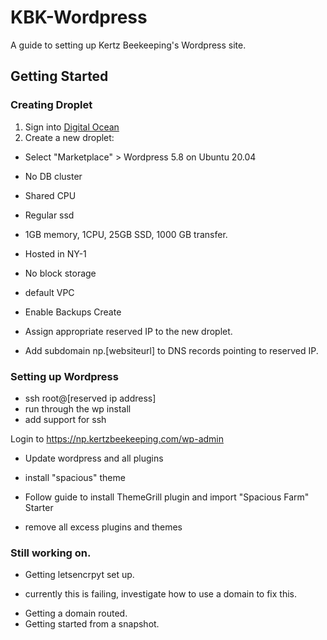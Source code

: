 # KBK-Wordpress
A guide to setting up Kertz Beekeeping's Wordpress site.


## Getting Started 
### Creating Droplet
1. Sign into [Digital Ocean](https://cloud.digitalocean.com/) 
2. Create a new droplet:  
- Select "Marketplace" > Wordpress 5.8 on Ubuntu 20.04
- No DB cluster
- Shared CPU
- Regular ssd
- 1GB memory, 1CPU, 25GB SSD, 1000 GB transfer.
- Hosted in NY-1
- No block storage
- default VPC
- Enable Backups
Create

- Assign appropriate reserved IP to the new droplet.

- Add subdomain np.[websiteurl] to DNS records pointing to reserved IP.


### Setting up Wordpress
- ssh root@[reserved ip address]
- run through the wp install
- add support for ssh

Login to https://np.kertzbeekeeping.com/wp-admin
- Update wordpress and all plugins
- install "spacious" theme
- Follow guide to install ThemeGrill plugin and import "Spacious Farm" Starter


- remove all excess plugins and themes


### Still working on. 
- Getting letsencrpyt set up. 
+ currently this is failing, investigate how to use a domain to fix this. 

- Getting a domain routed. 
- Getting started from a snapshot. 
